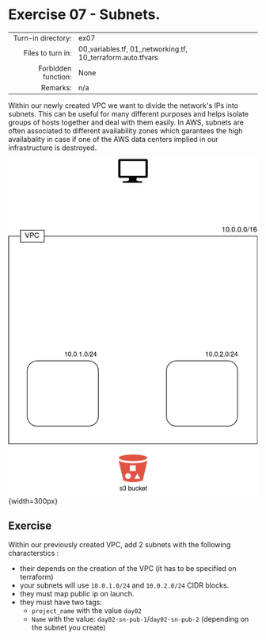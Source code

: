 # Exercise 07 - Subnets.

|                         |                    |
| -----------------------:| ------------------ |
|   Turn-in directory:    |  ex07              |
|   Files to turn in:     |  00_variables.tf, 01_networking.tf, 10_terraform.auto.tfvars |
|   Forbidden function:   |  None              |
|   Remarks:              |  n/a               |

Within our newly created VPC we want to divide the network's IPs into subnets. This can be useful for many different purposes and helps isolate groups of hosts together and deal with them easily. In AWS, subnets are often associated to different availability zones which garantees the high availabality in case if one of the AWS data centers implied in our infrastructure is destroyed.

![Subnets](../assets/terraform_2.png){width=300px}

## Exercise

Within our previously created VPC, add 2 subnets with the following characterstics :
- their depends on the creation of the VPC (it has to be specified on terraform)
- your subnets will use `10.0.1.0/24` and `10.0.2.0/24` CIDR blocks.
- they must map public ip on launch.
- they must have two tags:
    - `project_name` with the value `day02`
    - `Name` with the value: `day02-sn-pub-1`/`day02-sn-pub-2` (depending on the subnet you create)
